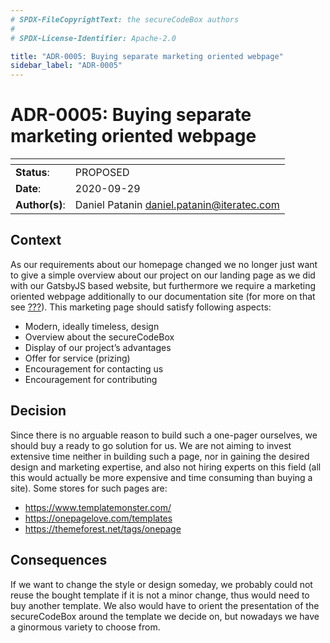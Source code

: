 ```yaml
---
# SPDX-FileCopyrightText: the secureCodeBox authors
#
# SPDX-License-Identifier: Apache-2.0

title: "ADR-0005: Buying separate marketing oriented webpage"
sidebar_label: "ADR-0005"
---
```

# ADR-0005: Buying separate marketing oriented webpage

| <!-- -->       | <!-- --> |
|----------------|----------|
| **Status**:    | PROPOSED |
| **Date**:      | 2020-09-29 |
| **Author(s)**: | Daniel Patanin daniel.patanin@iteratec.com |

## Context

As our requirements about our homepage changed we no longer just want to give a simple overview about our project on our landing page as we did with our GatsbyJS based website, but furthermore we require a marketing oriented webpage additionally to our documentation site (for more on that see [???](#ADR-0004)). This marketing page should satisfy following aspects:

- Modern, ideally timeless, design
- Overview about the secureCodeBox
- Display of our project’s advantages
- Offer for service (prizing)
- Encouragement for contacting us
- Encouragement for contributing

## Decision

Since there is no arguable reason to build such a one-pager ourselves, we should buy a ready to go solution for us. We are not aiming to invest extensive time neither in building such a page, nor in gaining the desired design and marketing expertise, and also not hiring experts on this field (all this would actually be more expensive and time consuming than buying a site). Some stores for such pages are:

- <https://www.templatemonster.com/>
- <https://onepagelove.com/templates>
- <https://themeforest.net/tags/onepage>

## Consequences

If we want to change the style or design someday, we probably could not reuse the bought template if it is not a minor change, thus would need to buy another template. We also would have to orient the presentation of the secureCodeBox around the template we decide on, but nowadays we have a ginormous variety to choose from.
